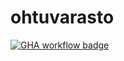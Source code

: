 # ohtuvarasto

[![GHA workflow badge](https://github.com/simkatti/ohtuvarasto/workflows/CI/badge.svg)](https://github.com/simkatti/ohtuvarasto/actions)


